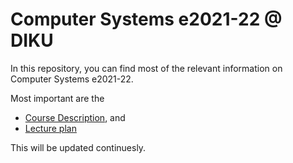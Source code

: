 # Computer Systems e2021-22 @ DIKU

In this repository, you can find most of the relevant information on Computer Systems e2021-22.

Most important are the 

  * [Course Description](https://github.com/diku-compSys/compSys-e2021-pub/blob/main/coursedescription.md), and
  * [Lecture plan](lectureplan.md)

This will be updated continuesly.

